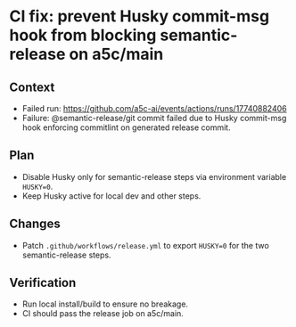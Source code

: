 # CI fix: prevent Husky commit-msg hook from blocking semantic-release on a5c/main

## Context

- Failed run: https://github.com/a5c-ai/events/actions/runs/17740882406
- Failure: @semantic-release/git commit failed due to Husky commit-msg hook enforcing commitlint on generated release commit.

## Plan

- Disable Husky only for semantic-release steps via environment variable `HUSKY=0`.
- Keep Husky active for local dev and other steps.

## Changes

- Patch `.github/workflows/release.yml` to export `HUSKY=0` for the two semantic-release steps.

## Verification

- Run local install/build to ensure no breakage.
- CI should pass the release job on a5c/main.
